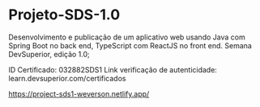 # Projeto-SDS-1.0

Desenvolvimento e publicação de um aplicativo web usando Java com Spring Boot no back end, TypeScript com ReactJS no front end. 
Semana DevSuperior, edição 1.0;

ID Certificado: 032882SDS1
Link verificação de autenticidade: learn.devsuperior.com/certificados

https://project-sds1-weverson.netlify.app/
